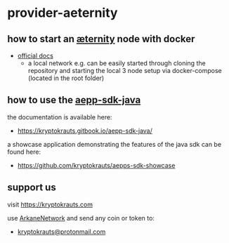 # provider-aeternity

## how to start an [æternity](https://github.com/aeternity/aeternity) node with docker

- [official docs](https://github.com/aeternity/aeternity/blob/master/docs/docker.md)
    - a local network e.g. can be easily started through cloning the repository and starting the local 3 node setup via docker-compose (located in the root folder)

## how to use the [aepp-sdk-java](https://github.com/kryptokrauts/aepp-sdk-java)
the documentation is available here:
- https://kryptokrauts.gitbook.io/aepp-sdk-java/

a showcase application demonstrating the features of the java sdk can be found here:
- https://github.com/kryptokrauts/aepps-sdk-showcase

## support us
visit https://kryptokrauts.com

use [ArkaneNetwork](https://arkane.network) and send any coin or token to:
- kryptokrauts@protonmail.com
